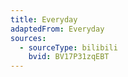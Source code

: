 ```yaml
---
title: Everyday
adaptedFrom: Everyday
sources:
  - sourceType: bilibili
    bvid: BV17P31zqEBT
---
```

